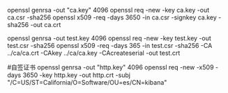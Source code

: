 openssl genrsa -out "ca.key" 4096
openssl req -new -key ca.key -out ca.csr -sha256
openssl x509 -req -days 3650 -in ca.csr -signkey ca.key -sha256 -out ca.crt



openssl genrsa -out test.key 4096
openssl req -new -key test.key -out test.csr -sha256
openssl x509 -req -days 365 -in test.csr -sha256 -CA ../ca/ca.crt -CAkey ../ca/ca.key -CAcreateserial -out test.crt



#自签证书
openssl genrsa -out "http.key" 4096
openssl req -new -x509 -days 3650 -key http.key -out http.crt -subj "/C=US/ST=California/O=Software/OU=es/CN=kibana"
